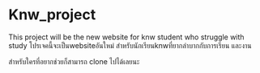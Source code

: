 # Knw_project
 This project will be the new website for knw student who struggle with study
 โปรเจคนี้จะเป็นwebsiteอันใหม่ สำหรับนักเรียนknwที่ยากลำบากกับการเรียน และงาน
 
 สำหรับใครที่อยากช่วยก็สามารถ clone ไปได้เลยนะ
